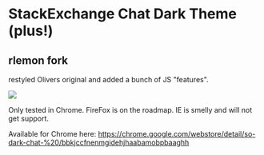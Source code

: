 # StackExchange Chat Dark Theme (plus!)

## rlemon fork

restyled Olivers original and added a bunch of JS "features".   
  
![](http://i.imgur.com/xxMPtoI.png)

Only tested in Chrome. FireFox is on the roadmap. IE is smelly and will not get support. 

Available for Chrome here: https://chrome.google.com/webstore/detail/so-dark-chat-%20/bbkjccfnenmgidehjhaabamobpbaaghh  
